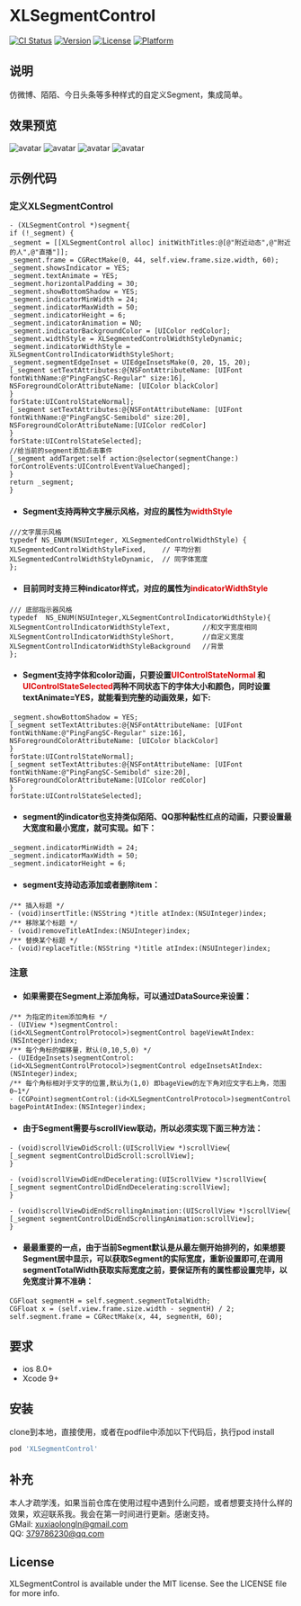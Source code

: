 # XLSegmentControl

[![CI Status](https://img.shields.io/travis/xxl379786230/XLSegmentControl.svg?style=flat)](https://travis-ci.org/xxl379786230/XLSegmentControl)
[![Version](https://img.shields.io/cocoapods/v/XLSegmentControl.svg?style=flat)](https://cocoapods.org/pods/XLSegmentControl)
[![License](https://img.shields.io/cocoapods/l/XLSegmentControl.svg?style=flat)](https://cocoapods.org/pods/XLSegmentControl)
[![Platform](https://img.shields.io/cocoapods/p/XLSegmentControl.svg?style=flat)](https://cocoapods.org/pods/XLSegmentControl)

## 说明
仿微博、陌陌、今日头条等多种样式的自定义Segment，集成简单。

## 效果预览
![avatar](Example/XLSegmentControl/images/1.gif)
![avatar](Example/XLSegmentControl/images/2.gif)
![avatar](Example/XLSegmentControl/images/3.gif)
![avatar](Example/XLSegmentControl/images/4.gif)

## 示例代码
### 定义XLSegmentControl
```
- (XLSegmentControl *)segment{
if (!_segment) {
_segment = [[XLSegmentControl alloc] initWithTitles:@[@"附近动态",@"附近的人",@"直播"]];
_segment.frame = CGRectMake(0, 44, self.view.frame.size.width, 60);
_segment.showsIndicator = YES;
_segment.textAnimate = YES;
_segment.horizontalPadding = 30;
_segment.showBottomShadow = YES;
_segment.indicatorMinWidth = 24;
_segment.indicatorMaxWidth = 50;
_segment.indicatorHeight = 6;
_segment.indicatorAnimation = NO;
_segment.indicatorBackgroundColor = [UIColor redColor];
_segment.widthStyle = XLSegmentedControlWidthStyleDynamic;
_segment.indicatorWidthStyle = XLSegmentControlIndicatorWidthStyleShort;
_segment.segmentEdgeInset = UIEdgeInsetsMake(0, 20, 15, 20);
[_segment setTextAttributes:@{NSFontAttributeName: [UIFont fontWithName:@"PingFangSC-Regular" size:16],
NSForegroundColorAttributeName: [UIColor blackColor]
}
forState:UIControlStateNormal];
[_segment setTextAttributes:@{NSFontAttributeName: [UIFont fontWithName:@"PingFangSC-Semibold" size:20],
NSForegroundColorAttributeName:[UIColor redColor]
}
forState:UIControlStateSelected];
//给当前的segment添加点击事件
[_segment addTarget:self action:@selector(segmentChange:) forControlEvents:UIControlEventValueChanged];
}
return _segment;
}
```
- #### Segment支持两种文字展示风格，对应的属性为<font color="#dd0000">widthStyle</font><br /> 
```
///文字展示风格
typedef NS_ENUM(NSUInteger, XLSegmentedControlWidthStyle) {
XLSegmentedControlWidthStyleFixed,    // 平均分割
XLSegmentedControlWidthStyleDynamic,  // 同字体宽度
};
```
- #### 目前同时支持三种indicator样式，对应的属性为<font color="#dd0000">indicatorWidthStyle</font><br /> 
```
/// 底部指示器风格
typedef  NS_ENUM(NSUInteger,XLSegmentControlIndicatorWidthStyle){
XLSegmentControlIndicatorWidthStyleText,        //和文字宽度相同
XLSegmentControlIndicatorWidthStyleShort,       //自定义宽度
XLSegmentControlIndicatorWidthStyleBackground   //背景
};
```
- #### Segment支持字体和color动画，只要设置<font color="#dd0000">UIControlStateNormal</font> 和<font color="#dd0000">UIControlStateSelected</font>两种不同状态下的字体大小和颜色，同时设置textAnimate=YES，就能看到完整的动画效果，如下:
```
_segment.showBottomShadow = YES;
[_segment setTextAttributes:@{NSFontAttributeName: [UIFont fontWithName:@"PingFangSC-Regular" size:16],
NSForegroundColorAttributeName: [UIColor blackColor]
}
forState:UIControlStateNormal];
[_segment setTextAttributes:@{NSFontAttributeName: [UIFont fontWithName:@"PingFangSC-Semibold" size:20],
NSForegroundColorAttributeName:[UIColor redColor]
}
forState:UIControlStateSelected];
```
- #### segment的indicator也支持类似陌陌、QQ那种黏性红点的动画，只要设置最大宽度和最小宽度，就可实现。如下：
```
_segment.indicatorMinWidth = 24;
_segment.indicatorMaxWidth = 50;
_segment.indicatorHeight = 6;
```
- #### segment支持动态添加或者删除item：
```
/** 插入标题 */
- (void)insertTitle:(NSString *)title atIndex:(NSUInteger)index;
/** 移除某个标题 */
- (void)removeTitleAtIndex:(NSUInteger)index;
/** 替换某个标题 */
- (void)replaceTitle:(NSString *)title atIndex:(NSUInteger)index;
```

### 注意
- #### 如果需要在Segment上添加角标，可以通过DataSource来设置：
```
/** 为指定的item添加角标 */
- (UIView *)segmentControl:(id<XLSegmentControlProtocol>)segmentControl bageViewAtIndex:(NSInteger)index;
/** 每个角标的偏移量，默认(0,10,5,0) */
- (UIEdgeInsets)segmentControl:(id<XLSegmentControlProtocol>)segmentControl edgeInsetsAtIndex:(NSInteger)index;
/** 每个角标相对于文字的位置,默认为(1,0) 即bageView的左下角对应文字右上角，范围0~1*/
- (CGPoint)segmentControl:(id<XLSegmentControlProtocol>)segmentControl bagePointAtIndex:(NSInteger)index;
```
- #### 由于Segment需要与scrollView联动，所以必须实现下面三种方法：
```
- (void)scrollViewDidScroll:(UIScrollView *)scrollView{
[_segment segmentControlDidScroll:scrollView];
}

- (void)scrollViewDidEndDecelerating:(UIScrollView *)scrollView{
[_segment segmentControlDidEndDecelerating:scrollView];
}

- (void)scrollViewDidEndScrollingAnimation:(UIScrollView *)scrollView{
[_segment segmentControlDidEndScrollingAnimation:scrollView];
}
```
- #### 最最重要的一点，由于当前Segment默认是从最左侧开始排列的，如果想要Segment居中显示，可以获取Segment的实际宽度，重新设置即可,在调用segmentTotalWidth获取实际宽度之前，要保证所有的属性都设置完毕，以免宽度计算不准确：
```
CGFloat segmentH = self.segment.segmentTotalWidth;
CGFloat x = (self.view.frame.size.width - segmentH) / 2;
self.segment.frame = CGRectMake(x, 44, segmentH, 60);
```

## 要求
- ios 8.0+
- Xcode 9+

## 安装

clone到本地，直接使用，或者在podfile中添加以下代码后，执行pod install

```ruby
pod 'XLSegmentControl'
```

## 补充
本人才疏学浅，如果当前仓库在使用过程中遇到什么问题，或者想要支持什么样的效果，欢迎联系我。我会在第一时间进行更新。感谢支持。</br>
GMail: xuxiaolongln@gmail.com </br>
QQ: 379786230@qq.com </br>

## License

XLSegmentControl is available under the MIT license. See the LICENSE file for more info.
